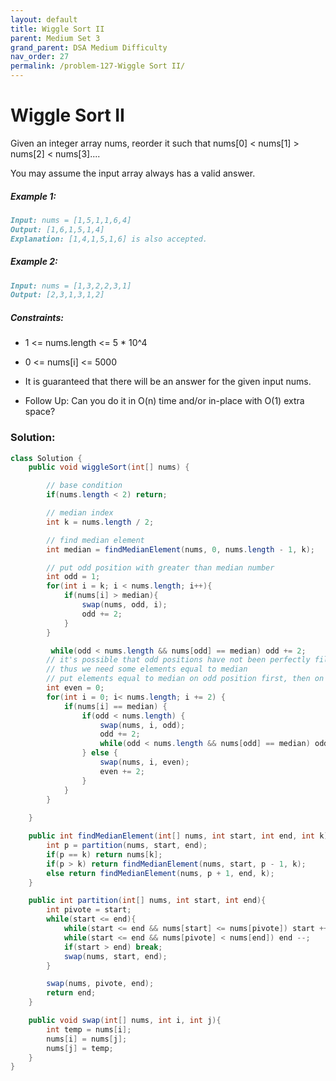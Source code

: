 ```yaml
---
layout: default
title: Wiggle Sort II
parent: Medium Set 3
grand_parent: DSA Medium Difficulty
nav_order: 27
permalink: /problem-127-Wiggle Sort II/
---
```

# Wiggle Sort II
Given an integer array nums, reorder it such that nums[0] < nums[1] > nums[2] < nums[3]....

You may assume the input array always has a valid answer.

##### Example 1:
```markdown
Input: nums = [1,5,1,1,6,4]
Output: [1,6,1,5,1,4]
Explanation: [1,4,1,5,1,6] is also accepted.
```
##### Example 2:
```markdown
Input: nums = [1,3,2,2,3,1]
Output: [2,3,1,3,1,2]
```
##### Constraints:
* 1 <= nums.length <= 5 * 10^4
* 0 <= nums[i] <= 5000
* It is guaranteed that there will be an answer for the given input nums.

* Follow Up: Can you do it in O(n) time and/or in-place with O(1) extra space?

### Solution:
```java
class Solution {
    public void wiggleSort(int[] nums) {

        // base condition
        if(nums.length < 2) return;

        // median index
        int k = nums.length / 2;

        // find median element
        int median = findMedianElement(nums, 0, nums.length - 1, k);

        // put odd position with greater than median number
        int odd = 1;
        for(int i = k; i < nums.length; i++){
            if(nums[i] > median){
                swap(nums, odd, i);
                odd += 2;
            }
        }

         while(odd < nums.length && nums[odd] == median) odd += 2;
        // it's possible that odd positions have not been perfectly filled by elements larger than median.
        // thus we need some elements equal to median
        // put elements equal to median on odd position first, then on even position 0, 2, 4 ...
        int even = 0;
        for(int i = 0; i< nums.length; i += 2) {
            if(nums[i] == median) {
                if(odd < nums.length) {
                    swap(nums, i, odd);
                    odd += 2;
                    while(odd < nums.length && nums[odd] == median) odd += 2;
                } else {
                    swap(nums, i, even);
                    even += 2;
                }
            }
        }
        
    }

    public int findMedianElement(int[] nums, int start, int end, int k){
        int p = partition(nums, start, end);
        if(p == k) return nums[k];
        if(p > k) return findMedianElement(nums, start, p - 1, k);
        else return findMedianElement(nums, p + 1, end, k);
    }

    public int partition(int[] nums, int start, int end){
        int pivote = start;
        while(start <= end){
            while(start <= end && nums[start] <= nums[pivote]) start ++;
            while(start <= end && nums[pivote] < nums[end]) end --;
            if(start > end) break;
            swap(nums, start, end);
        }

        swap(nums, pivote, end);
        return end;
    }

    public void swap(int[] nums, int i, int j){
        int temp = nums[i];
        nums[i] = nums[j];
        nums[j] = temp;
    }
}
```